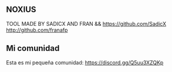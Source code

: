 ## NOXIUS

TOOL MADE BY SADICX AND FRAN &&
https://github.com/SadicX
http://github.com/franafp


## Mi comunidad

Esta es mi pequeña comunidad: https://discord.gg/Q5uu3XZQKp